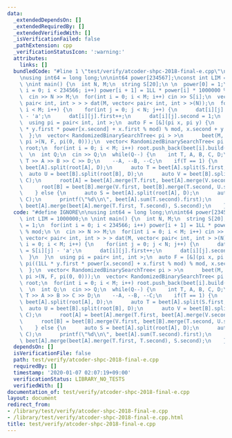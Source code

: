 ```yaml
---
data:
  _extendedDependsOn: []
  _extendedRequiredBy: []
  _extendedVerifiedWith: []
  _isVerificationFailed: false
  _pathExtension: cpp
  _verificationStatusIcon: ':warning:'
  attributes:
    links: []
  bundledCode: "#line 1 \"test/verify/atcoder-shpc-2018-final-e.cpp\"\n#define IGNORE\n\
    \nusing int64 = long long;\n\nint64 power[234567];\nconst int LIM = 1000000;\n\
    \ \nint main() {\n  int N, M;\n  string S[20];\n \n  power[0] = 1;\n  for(int\
    \ i = 0; i < 234566; i++) power[i + 1] = 1LL * power[i] * 1000000 % mod;\n \n\
    \  cin >> N >> M;\n  for(int i = 0; i < M; i++) cin >> S[i];\n  vector< vector<\
    \ pair< int, int > > > dat(M, vector< pair< int, int > >(N));\n  for(int i = 0;\
    \ i < M; i++) {\n    for(int j = 0; j < N; j++) {\n      dat[i][j].first = S[i][j]\
    \ - 'a';\n      dat[i][j].first++;\n      dat[i][j].second = 1;\n    }\n  }\n\
    \  using pi = pair< int, int >;\n  auto F = [&](pi x, pi y) {\n    return pi((1LL\
    \ * y.first * power[x.second] + x.first % mod) % mod, x.second + y.second);\n\
    \  };\n  vector< RandomizedBinarySearchTree< pi > >\n      beet(M, RandomizedBinarySearchTree<\
    \ pi >(N, F, pi(0, 0)));\n  vector< RandomizedBinarySearchTree< pi >::Node * >\
    \ root;\n  for(int i = 0; i < M; i++) root.push_back(beet[i].build(dat[i]));\n\
    \  \n  int Q;\n  cin >> Q;\n  while(Q--) {\n    int T, A, B, C, D;\n    cin >>\
    \ T >> A >> B >> C >> D;\n    --A, --B, --C;\n    if(T == 1) {\n      auto S =\
    \ beet[A].split(root[A], D);\n      auto T = beet[A].split(S.first, C);\n    \
    \  auto U = beet[B].split(root[B], D);\n      auto V = beet[B].split(U.first,\
    \ C);\n      root[A] = beet[A].merge(T.first, beet[A].merge(V.second, S.second));\n\
    \      root[B] = beet[B].merge(V.first, beet[B].merge(T.second, U.second));\n\
    \    } else {\n      auto S = beet[A].split(root[A], D);\n      auto T = beet[A].split(S.first,\
    \ C);\n      printf(\"%d\\n\", beet[A].sum(T.second).first);\n      root[A] =\
    \ beet[A].merge(beet[A].merge(T.first, T.second), S.second);\n    }\n  }\n}\n"
  code: "#define IGNORE\n\nusing int64 = long long;\n\nint64 power[234567];\nconst\
    \ int LIM = 1000000;\n \nint main() {\n  int N, M;\n  string S[20];\n \n  power[0]\
    \ = 1;\n  for(int i = 0; i < 234566; i++) power[i + 1] = 1LL * power[i] * 1000000\
    \ % mod;\n \n  cin >> N >> M;\n  for(int i = 0; i < M; i++) cin >> S[i];\n  vector<\
    \ vector< pair< int, int > > > dat(M, vector< pair< int, int > >(N));\n  for(int\
    \ i = 0; i < M; i++) {\n    for(int j = 0; j < N; j++) {\n      dat[i][j].first\
    \ = S[i][j] - 'a';\n      dat[i][j].first++;\n      dat[i][j].second = 1;\n  \
    \  }\n  }\n  using pi = pair< int, int >;\n  auto F = [&](pi x, pi y) {\n    return\
    \ pi((1LL * y.first * power[x.second] + x.first % mod) % mod, x.second + y.second);\n\
    \  };\n  vector< RandomizedBinarySearchTree< pi > >\n      beet(M, RandomizedBinarySearchTree<\
    \ pi >(N, F, pi(0, 0)));\n  vector< RandomizedBinarySearchTree< pi >::Node * >\
    \ root;\n  for(int i = 0; i < M; i++) root.push_back(beet[i].build(dat[i]));\n\
    \  \n  int Q;\n  cin >> Q;\n  while(Q--) {\n    int T, A, B, C, D;\n    cin >>\
    \ T >> A >> B >> C >> D;\n    --A, --B, --C;\n    if(T == 1) {\n      auto S =\
    \ beet[A].split(root[A], D);\n      auto T = beet[A].split(S.first, C);\n    \
    \  auto U = beet[B].split(root[B], D);\n      auto V = beet[B].split(U.first,\
    \ C);\n      root[A] = beet[A].merge(T.first, beet[A].merge(V.second, S.second));\n\
    \      root[B] = beet[B].merge(V.first, beet[B].merge(T.second, U.second));\n\
    \    } else {\n      auto S = beet[A].split(root[A], D);\n      auto T = beet[A].split(S.first,\
    \ C);\n      printf(\"%d\\n\", beet[A].sum(T.second).first);\n      root[A] =\
    \ beet[A].merge(beet[A].merge(T.first, T.second), S.second);\n    }\n  }\n}\n"
  dependsOn: []
  isVerificationFile: false
  path: test/verify/atcoder-shpc-2018-final-e.cpp
  requiredBy: []
  timestamp: '2020-01-07 02:07:19+09:00'
  verificationStatus: LIBRARY_NO_TESTS
  verifiedWith: []
documentation_of: test/verify/atcoder-shpc-2018-final-e.cpp
layout: document
redirect_from:
- /library/test/verify/atcoder-shpc-2018-final-e.cpp
- /library/test/verify/atcoder-shpc-2018-final-e.cpp.html
title: test/verify/atcoder-shpc-2018-final-e.cpp
---
```

